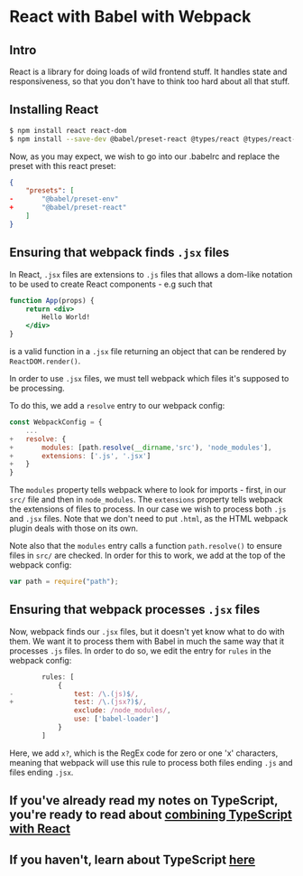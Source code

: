 # React with Babel with Webpack

## Intro

React is a library for doing loads of wild frontend stuff.
It handles state and responsiveness, so that you don't have to think too hard about all that stuff.

## Installing React

```bash
$ npm install react react-dom
$ npm install --save-dev @babel/preset-react @types/react @types/react-dom
```

Now, as you may expect, we wish to go into our .babelrc and replace the preset with this react preset:

```json
{
    "presets": [
-       "@babel/preset-env"
+       "@babel/preset-react"
    ]
}
```

## Ensuring that webpack finds `.jsx` files

In React, `.jsx` files are extensions to `.js` files that allows a dom-like notation to be used to create React components - e.g such that

```jsx
function App(props) {
    return <div>
        Hello World!
    </div>
}
```

is a valid function in a `.jsx` file returning an object that can be rendered by `ReactDOM.render()`.

In order to use `.jsx` files, we must tell webpack which files it's supposed to be processing.

To do this, we add a `resolve` entry to our webpack config:

```js
const WebpackConfig = {
    ...
+   resolve: {
+       modules: [path.resolve(__dirname,'src'), 'node_modules'],
+       extensions: ['.js', '.jsx']
+   }
}
```

The `modules` property tells webpack where to look for imports - first, in our `src/` file and then in `node_modules`.
The `extensions` property tells webpack the extensions of files to process. In our case we wish to process both `.js` and `.jsx` files.
Note that we don't need to put `.html`, as the HTML webpack plugin deals with those on its own.

Note also that the `modules` entry calls a function `path.resolve()` to ensure files in `src/` are checked.
In order for this to work, we add at the top of the webpack config:

```js
var path = require("path");
```

## Ensuring that webpack processes `.jsx` files

Now, webpack finds our `.jsx` files, but it doesn't yet know what to do with them.
We want it to process them with Babel in much the same way that it processes `.js` files.
In order to do so, we edit the entry for `rules` in the webpack config:

```js
        rules: [
            {
-               test: /\.(js)$/,
+               test: /\.(jsx?)$/,
                exclude: /node_modules/,
                use: ['babel-loader']
            }
        ]
```

Here, we add `x?`, which is the RegEx code for zero or one 'x' characters, meaning that webpack will use this rule to process both files ending `.js` and files ending `.jsx`.

## If you've already read my notes on TypeScript, you're ready to read about [combining TypeScript with React](https://github.com/JR-Mitchell/npm-notes/blob/master/notes/react%20and%20typescript.md)

## If you haven't, learn about TypeScript [here](https://github.com/JR-Mitchell/npm-notes/blob/master/notes/typescript%20with%20babel.md)
